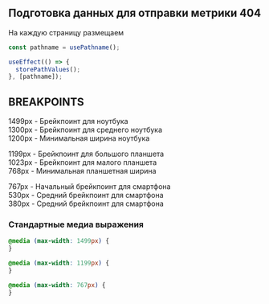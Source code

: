 ## Подготовка данных для отправки метрики 404

На каждую страницу размещаем

```js
const pathname = usePathname();

useEffect(() => {
  storePathValues();
}, [pathname]);
```

## BREAKPOINTS

1499px - Брейкпоинт для ноутбука  
1300px - Брейкпоинт для среднего ноутбука  
1200px - Минимальная ширина ноутбука

1199px - Брейкпоинт для большого планшета  
1023px - Брейкпоинт для малого планшета  
768px - Минимальная планшетная ширина

767px - Начальный брейкпоинт для смартфона  
530px - Средний брейкпоинт для смартфона  
380px - Средний брейкпоинт для смартфона

### Стандартные медиа выражения

```css
@media (max-width: 1499px) {
}

@media (max-width: 1199px) {
}

@media (max-width: 767px) {
}
```
